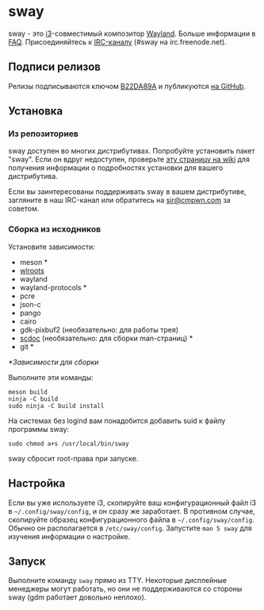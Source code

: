 # sway

sway - это [i3](https://i3wm.org/)-совместимый композитор [Wayland](http://wayland.freedesktop.org/).
Больше информации в [FAQ](https://github.com/swaywm/sway/wiki). Присоединяйтесь к
[IRC-каналу](http://webchat.freenode.net/?channels=sway&uio=d4) (#sway на
irc.freenode.net).

## Подписи релизов

Релизы подписываются ключом [B22DA89A](http://pgp.mit.edu/pks/lookup?op=vindex&search=0x52CB6609B22DA89A)
и публикуются [на GitHub](https://github.com/swaywm/sway/releases).

## Установка

### Из репозиториев

sway доступен во многих дистрибутивах. Попробуйте установить пакет "sway".
Если он вдруг недоступен, проверьте [эту страницу на wiki](https://github.com/swaywm/sway/wiki/Unsupported-packages)
для получения информации о подробностях установки для вашего
дистрибутива.

Если вы заинтересованы поддерживать sway в вашем дистрибутиве, загляните в наш IRC-канал
или обратитесь на sir@cmpwn.com за советом.

### Сборка из исходников

Установите зависимости:

* meson \*
* [wlroots](https://github.com/swaywm/wlroots)
* wayland
* wayland-protocols \*
* pcre
* json-c
* pango
* cairo
* gdk-pixbuf2 (необязательно: для работы трея)
* [scdoc](https://git.sr.ht/~sircmpwn/scdoc) (необязательно: для сборки man-страниц) \*
* git \*

_\*Зависимости для сборки_

Выполните эти команды:

    meson build
    ninja -C build
    sudo ninja -C build install

На системах без logind вам понадобится добавить suid к файлу программы sway:

    sudo chmod a+s /usr/local/bin/sway

sway сбросит root-права при запуске.

## Настройка

Если вы уже используете i3, скопируйте ваш конфигурационный файл i3 в `~/.config/sway/config`, и
он сразу же заработает. В противном случае, скопируйте образец конфигурационного файла в
`~/.config/sway/config`. Обычно он располагается в `/etc/sway/config`.
Запустите `man 5 sway` для изучения информации о настройке.

## Запуск

Выполните команду `sway` прямо из TTY. Некоторые дисплейные менеджеры могут работать, но они не поддерживаются со стороны
sway (gdm работает довольно неплохо).
